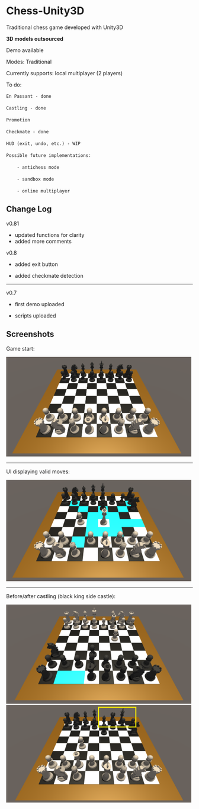# Chess-Unity3D

Traditional chess game developed with Unity3D

**3D models outsourced**

Demo available

Modes: Traditional

Currently supports: local multiplayer (2 players)

To do: 

    En Passant - done

    Castling - done
       
    Promotion
       
    Checkmate - done
       
    HUD (exit, undo, etc.) - WIP
    
    Possible future implementations:
        
        - antichess mode
        
        - sandbox mode
        
        - online multiplayer

## Change Log

v0.81

- updated functions for clarity
- added more comments

v0.8

- added exit button

- added checkmate detection

---

v0.7

- first demo uploaded

- scripts uploaded


## Screenshots

Game start:

<img src="./Screenshots/start.PNG" alt="game_start" width="500">

---

UI displaying valid moves:

<img src="./Screenshots/available_moves.PNG" alt="available_moves" width="500">

---

Before/after castling (black king side castle):

<img src="./Screenshots/castle1.PNG" alt="castle1" width="500">
<img src="./Screenshots/castle2.PNG" alt="castle2" width="500">
